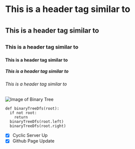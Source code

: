 # This is a header tag similar to <H1>
## This is a header tag similar to <H2>
### This is a header tag similar to <H3>
#### This is a header tag similar to <H4>
##### This is a header tag similar to <H5>
###### This is a header tag similar to <H6>

![Image of Binary Tree](https://encrypted-tbn0.gstatic.com/images?q=tbn:ANd9GcQ4SZib7cpLdWMa2JgF_Ix50y2PJ0LgHTxE9Q&usqp=CAU)

```
def binaryTreeDfs(root):
  if not root:
    return
  binaryTreeDfs(root.left)
  binaryTreeDfs(root.right)
```

- [x] Cyclic Server Up
- [x] Github Page Update
